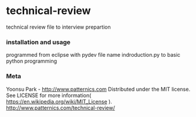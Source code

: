 # technical-review
technical review file to interview prepartion



### installation and usage
programmed from eclipse with pydev
file name indroduction.py to basic python programming


### Meta 

Yoonsu Park - http://www.patternics.com Distributed under the MIT license. See LICENSE for more information( https://en.wikipedia.org/wiki/MIT_License ). http://www.patternics.com/technical-review/
